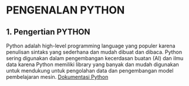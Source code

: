# PENGENALAN PYTHON
## 1. Pengertian PYTHON
Python adalah high-level programming language yang populer karena penulisan sintaks yang sederhana dan mudah dibuat dan dibaca. Python sering digunakan dalam pengembangan kecerdasan buatan (AI) dan ilmu data karena Python memiliki library yang banyak dan mudah digunakan untuk mendukung untuk pengolahan data dan pengembangan model pembelajaran mesin.
[Dokumentasi Python](https://docs.python.org/3/tutorial/index.html)
